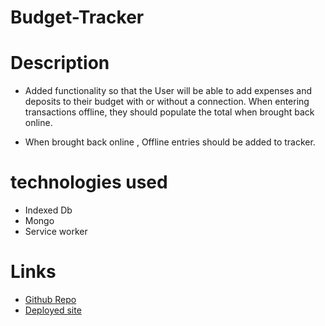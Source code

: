 # Budget-Tracker

# Description

*   Added functionality so that the User will be able to add expenses and deposits to their budget with or without a connection. When entering transactions offline, they should populate the total when brought back online.


*   When brought back online , Offline entries should be added to tracker.

# technologies used
*   Indexed Db
*   Mongo
*   Service worker



# Links
* [Github Repo](https://github.com/Moon-Ingenium/Budget-Tracker.git)
* [Deployed site](https://warm-citadel-44108.herokuapp.com/)